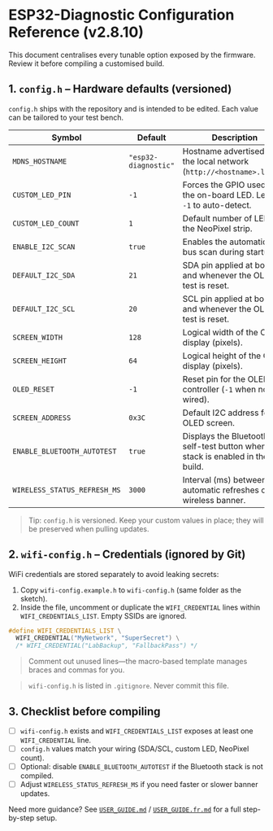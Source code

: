 # ESP32-Diagnostic Configuration Reference (v2.8.10)

This document centralises every tunable option exposed by the firmware. Review it before compiling a customised build.

## 1. `config.h` – Hardware defaults (versioned)

`config.h` ships with the repository and is intended to be edited. Each value can be tailored to your test bench.

| Symbol | Default | Description |
| --- | --- | --- |
| `MDNS_HOSTNAME` | `"esp32-diagnostic"` | Hostname advertised on the local network (`http://<hostname>.local`). |
| `CUSTOM_LED_PIN` | `-1` | Forces the GPIO used for the on-board LED. Leave `-1` to auto-detect. |
| `CUSTOM_LED_COUNT` | `1` | Default number of LEDs for the NeoPixel strip. |
| `ENABLE_I2C_SCAN` | `true` | Enables the automatic I2C bus scan during startup. |
| `DEFAULT_I2C_SDA` | `21` | SDA pin applied at boot and whenever the OLED test is reset. |
| `DEFAULT_I2C_SCL` | `20` | SCL pin applied at boot and whenever the OLED test is reset. |
| `SCREEN_WIDTH` | `128` | Logical width of the OLED display (pixels). |
| `SCREEN_HEIGHT` | `64` | Logical height of the OLED display (pixels). |
| `OLED_RESET` | `-1` | Reset pin for the OLED controller (`-1` when not wired). |
| `SCREEN_ADDRESS` | `0x3C` | Default I2C address for the OLED screen. |
| `ENABLE_BLUETOOTH_AUTOTEST` | `true` | Displays the Bluetooth self-test button when the stack is enabled in the build. |
| `WIRELESS_STATUS_REFRESH_MS` | `3000` | Interval (ms) between automatic refreshes of the wireless banner. |

> Tip: `config.h` is versioned. Keep your custom values in place; they will be preserved when pulling updates.

## 2. `wifi-config.h` – Credentials (ignored by Git)

WiFi credentials are stored separately to avoid leaking secrets:

1. Copy `wifi-config.example.h` to `wifi-config.h` (same folder as the sketch).
2. Inside the file, uncomment or duplicate the `WIFI_CREDENTIAL` lines within `WIFI_CREDENTIALS_LIST`. Empty SSIDs are ignored.

```cpp
#define WIFI_CREDENTIALS_LIST \
  WIFI_CREDENTIAL("MyNetwork", "SuperSecret") \
  /* WIFI_CREDENTIAL("LabBackup", "FallbackPass") */
```

> Comment out unused lines—the macro-based template manages braces and commas for you.

> `wifi-config.h` is listed in `.gitignore`. Never commit this file.

## 3. Checklist before compiling

- [ ] `wifi-config.h` exists and `WIFI_CREDENTIALS_LIST` exposes at least one `WIFI_CREDENTIAL` line.
- [ ] `config.h` values match your wiring (SDA/SCL, custom LED, NeoPixel count).
- [ ] Optional: disable `ENABLE_BLUETOOTH_AUTOTEST` if the Bluetooth stack is not compiled.
- [ ] Adjust `WIRELESS_STATUS_REFRESH_MS` if you need faster or slower banner updates.

Need more guidance? See [`USER_GUIDE.md`](USER_GUIDE.md) / [`USER_GUIDE.fr.md`](USER_GUIDE.fr.md) for a full step-by-step setup.
